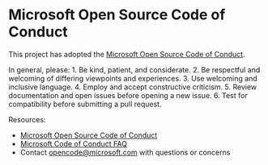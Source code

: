 # Microsoft Open Source Code of Conduct

This project has adopted the [Microsoft Open Source Code of Conduct](https://opensource.microsoft.com/codeofconduct/).

In general, please:
	1. Be kind, patient, and considerate.
	2. Be respectful and welcoming of differing viewpoints and experiences.
	3. Use welcoming and inclusive language.
	4. Employ and accept constructive criticism.
	5. Review documentation and open issues before opening a new issue.
	6. Test for compatibility before submitting a pull request.

Resources:

- [Microsoft Open Source Code of Conduct](https://opensource.microsoft.com/codeofconduct/)
- [Microsoft Code of Conduct FAQ](https://opensource.microsoft.com/codeofconduct/faq/)
- Contact [opencode@microsoft.com](mailto:opencode@microsoft.com) with questions or concerns